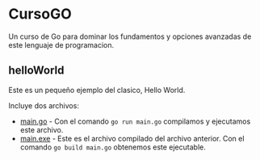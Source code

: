 # CursoGO
Un curso de Go para dominar los fundamentos y opciones avanzadas de este lenguaje de programacion.

## helloWorld
Este es un pequeño ejemplo del clasico, Hello World.

Incluye dos archivos:
* [main.go](helloWorld/main.go) - Con el comando `go run main.go` compilamos y ejecutamos este archivo.
* [main.exe](helloWorld/main.exe) - Este es el archivo compilado del archivo anterior. Con el comando `go build main.go` obtenemos este ejecutable.
